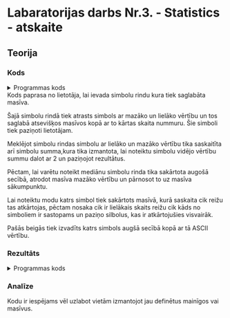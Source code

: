 <!-- https://help.github.com/en/github/writing-on-github/basic-writing-and-formatting-syntax -->
# Labaratorijas darbs Nr.3. - Statistics - atskaite

## Teorija

### Kods
<details>
  <summary> Programmas kods </summary>

    #include<stdio.h>
    #include<string.h>
  
    void main(){
     char string[51];
     char min[2];
     char max[2];
     char i;
     int summa=0;
     char skaits=0;

     printf("Lūdzu ievadiet simbolu rindu.");
     scanf("%s", &string);
     min[0] = string[0];
     min[1] = 0;
     max[0] = string[0];
     max[1] = 0;
     for(i=0;string[i]!='\0';i++){
      summa=summa+string[i];
      printf("%d. simbola (\"%c\") ASCII vērtība ir %d\n",i+1,string[i],string[i]);
      if(string[i]<min[0]){min[0]=string[i];min[1]=i;}
      if(string[i]>max[0]){max[0]=string[i];max[1]=i;}
     }
     printf("\nIevadītajā rindā ir %d simbolu gara.\n",i);
     printf("Mazākā vērtība no šiem simboliem ir %d. simbolam \"%c\", kura vētība ir %d\n",min[1]+1,min[0],min[0]);
     printf("Lielākā vērtība no šiem simboliem ir %d. simbolam \"%c\", kura vērtība ir %d\n",max[1]+1,max[0],max[0]);
     printf("Šo simbolu vidējā vērtība ir %d, kurai atbilst simbols \"%c\"\n",summa/i,summa/i);
     for(int j=0; j<i-1; j++){
      int Imin = j;
      for(int k=j+1; k<i; k++){
       if( string[k] < string[Imin])Imin = k;
      }
      int temp = string[Imin];
      string[Imin] = string[j];
      string[j] = temp;
     }
     printf("Simbolu rindas mediāna ir %d. simbols \"%c\", kuras vērtība ir %d\n",(i+1)/2,string[i/2],string[i/2]);
     char n=0,m=0;
     char mod[i][2];
     mod[0][0]=string[0];
     for(char l=0;l<=i;l++){
      if(string[l]==mod[m][0])n++;
      else {mod[m][1]=n;mod[m+1][0]=string[l];n=1;m++;}
     }
     char biezums=0;
     for(n=0;n<m;n++){
      if(biezums<mod[n][1])biezums=mod[n][1];
     }
     for(n=0;n<m;n++){
      if(biezums==mod[n][1])printf("Simbolu rindas moda ir simbols \"%c\", tā vērtība ir %d un tas atkārtojās %d reižu.\n",mod[n][0],mod[n][0],biezums);
     }
     for(n=0;n<i;n++){
      for(m=0;m<2;m++){
       if(m==0)printf("%c\t",string[n]);
       if(m==1)printf("%d\n",string[n]);
      }
     //  printf("\n");
     }
    }
</details>
Kods paprasa no lietotāja, lai ievada simbolu rindu kura tiek saglabāta masīva.

Šajā simbolu rindā tiek atrasts simbols ar mazāko un lielāko vērtību un tos saglabā atsevišķos masīvos kopā ar to kārtas skaita nummuru. Šie simboli tiek paziņoti lietotājam.

Meklējot simbolu rindas simbolu ar lielāko un mazāko vērtību tika saskaitīta arī simbolu summa,kura tika izmantota, lai noteiktu simbolu vidējo vērtību summu dalot ar 2 un paziņojot rezultātus.

Pēctam, lai varētu noteikt mediānu simbolu rinda tika sakārtota augošā secībā, atrodot masīva mazāko vērtību un pārnosot to uz masīva sākumpunktu.

Lai noteiktu modu katrs simbol tiek sakārtots masīvā, kurā saskaita cik reižu tas atkārtojas, pēctam nosaka cik ir lielākais skaits reižu cik kāds no simboliem ir sastopams un paziņo silbolus, kas ir atkārtojušies visvairāk.

Pašās beigās tiek izvadīts katrs simbols augšā secībā kopā ar tā ASCII vērtību.
### Rezultāts
<details>
  <summary> Programmas kods </summary>
  
    aaaaa.,/,/';67158903
    1. simbola ("a") ASCII vērtība ir 97
    2. simbola ("a") ASCII vērtība ir 97
    3. simbola ("a") ASCII vērtība ir 97
    4. simbola ("a") ASCII vērtība ir 97
    5. simbola ("a") ASCII vērtība ir 97
    6. simbola (".") ASCII vērtība ir 46
    7. simbola (",") ASCII vērtība ir 44
    8. simbola ("/") ASCII vērtība ir 47
    9. simbola (",") ASCII vērtība ir 44
    10. simbola ("/") ASCII vērtība ir 47
    11. simbola ("'") ASCII vērtība ir 39
    12. simbola (";") ASCII vērtība ir 59
    13. simbola ("6") ASCII vērtība ir 54
    14. simbola ("7") ASCII vērtība ir 55
    15. simbola ("1") ASCII vērtība ir 49
    16. simbola ("5") ASCII vērtība ir 53
    17. simbola ("8") ASCII vērtība ir 56
    18. simbola ("9") ASCII vērtība ir 57
    19. simbola ("0") ASCII vērtība ir 48
    20. simbola ("3") ASCII vērtība ir 51

    Ievadītajā rindā ir 20 simbolu gara.
    Mazākā vērtība no šiem simboliem ir 11. simbolam "'", kura ASCII vērtība ir 39
    Lielākā vērtība no šiem simboliem ir 1. simbolam "a", kura ASCII vērtība ir 97
    Šo simbolu vidējā ASCII vērtība ir 61, kurai atbilst simbols "="
    Simbolu rindas mediāna ir 10. simbols "6", kura ASCII vērtība ir 54
    Simbolu rindas moda ir simbols "a", tā ASCII vērtība ir 97 un tas atkārtojās 5 reižu.
    '	39
    ,	44
    ,	44
    .	46
    /	47
    /	47
    0	48
    1	49
    3	51
    5	53
    6	54
    7	55
    8	56
    9	57
    ;	59
    a	97
    a	97
    a	97
    a	97
    a	97
</details>

### Analīze
Kodu ir iespējams vēl uzlabot vietām izmantojot jau definētus mainīgos vai masīvus. 
